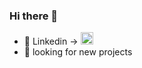 ### Hi there 👋
- 💬 Linkedin -> <a href="https://www.linkedin.com/in/sergio-pizarro-segovia/"> <img src="https://upload.wikimedia.org/wikipedia/commons/thumb/f/f8/LinkedIn_icon_circle.svg/2048px-LinkedIn_icon_circle.svg.png" width="20" height="20"> </a>
- :eyes: looking for new projects 


<!--
**SergioPizarro/SergioPizarro** is a ✨ _special_ ✨ repository because its `README.md` (this file) appears on your GitHub profile.

Here are some ideas to get you started:

- 🔭 I’m currently working on ...
- 🌱 I’m currently learning ...
- 👯 I’m looking to collaborate on ...
- 🤔 I’m looking for help with ...
- 💬 Ask me about ...
- 📫 How to reach me: ...
- 😄 Pronouns: ...
- ⚡ Fun fact: ...
-->
